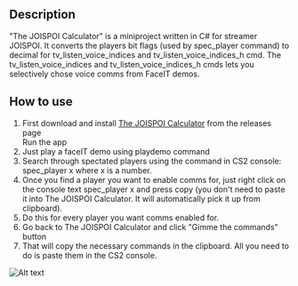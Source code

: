 ## Description
"The JOISPOI Calculator" is a miniproject written in C# for streamer JOISPOI. It converts the players bit flags (used by spec_player command) to decimal for tv_listen_voice_indices and tv_listen_voice_indices_h cmd. The tv_listen_voice_indices and tv_listen_voice_indices_h cmds lets you selectively chose voice comms from FaceIT demos.

## How to use

1. First download and install [The JOISPOI Calculator](https://github.com/ioannedelea/TheJOISPOICalculator/releases/download/v.0.1/JOISPOICalculator-0.1.0.0-Release-x86.msi) from the releases page</li>
Run the app
2. Just play a faceIT demo using playdemo command
3. Search through spectated players using the command in CS2 console: spec_player x where x is a number.
4. Once you find a player you want to enable comms for, just right click on the console text spec_player x and press copy (you don't need to paste it into The JOISPOI Calculator. It will automatically pick it up from clipboard). 
5. Do this for every player you want comms enabled for.
6. Go back to The JOISPOI Calculator and click "Gimme the commands" button 
7. That will copy the necessary commands in the clipboard. All you need to do is paste them in the CS2 console.

![Alt text](https://i.imgur.com/Fn6FprA.png)
